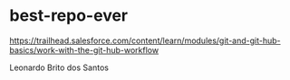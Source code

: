# best-repo-ever
https://trailhead.salesforce.com/content/learn/modules/git-and-git-hub-basics/work-with-the-git-hub-workflow

Leonardo Brito dos Santos
